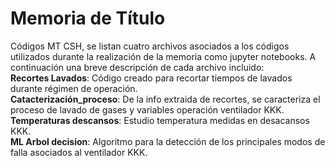 # Memoria de Título
Códigos MT CSH, 
se listan cuatro archivos asociados a los códigos utilizados durante la realización de la memoria como jupyter notebooks. A continuación una breve descripción de cada archivo incluido: <br>
__Recortes Lavados__: Código creado para recortar tiempos de lavados durante régimen de operación.<br>
__Catacterización_proceso__: De la info extraida de recortes, se caracteriza el proceso de lavado de gases y variables operación ventilador KKK.<br>
__Temperaturas descansos__: Estudio temperatura medidas en desacansos KKK.<br>
__ML Arbol decision__: Algoritmo para la detección de los principales modos de falla asociados al ventilador KKK.<br>
